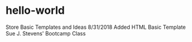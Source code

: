 # hello-world
Store Basic Templates and Ideas
8/31/2018 Added HTML Basic Template
Sue J. Stevens' Bootcamp Class
